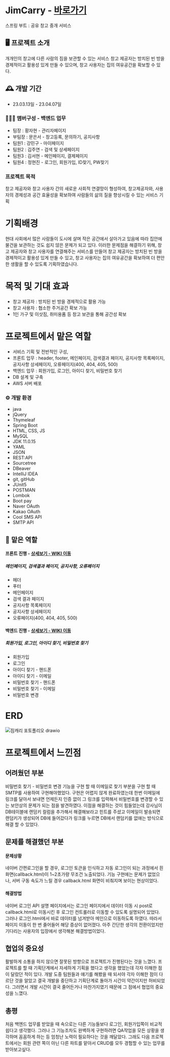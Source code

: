 # JimCarry - <a href="http://www.jimcarry.site">바로가기</a>
스프링 부트 : 공유 창고 중개 서비스

## :desktop_computer: 프로젝트 소개
개개인의 창고에 다른 사람의 짐을 보관할 수 있는 서비스 창고 제공자는 방치된 빈 방을 경제적이고 활용성 있게 만들 수 있으며, 창고 사용자는 집의 여유공간을 확보할 수 있다.
<br>

## :mantelpiece_clock: 개발 기간
* 23.03.13일 - 23.04.07일

### :people_holding_hands: 맴버구성 - 백엔드 업무
 - 팀장  : 황자현 - 관리자페이지
 - 부팀장 : 문은서 - 창고등록, 문의하기, 공지사항
 - 팀원1 : 강민구 - 마이페이지
 - 팀원2 : 김주연 - 검색 및 상세페이지
 - 팀원3 : 김서현 - 메인페이지, 결제페이지
 - 팀원4 : 정현진 - 로그인, 회원가입, ID찾기, PW찾기
 
 ### 프로젝트 목적
 창고 제공자와 창고 사용자 간의 새로운 사회적 연결망이 형성하여, 창고제공자와, 사용자의 경제성과 공간 효율성을 확보하여 사람들의 삶의 질을 향상시킬 수 있는 서비스 기획
 
 # 기획배경
현대 사회에서 많은 사람들이 도시에 살며 작은 공간에서 살아가고 있음에 따라 집안에 물건을 보관하는 것도 쉽지 않은 문제가 되고 있다. 이러한 문제점을 해결하기 위해, 창고 제공자와 창고 사용자를 연결해주는 서비스를 만들어 창고 제공자는 방치된 빈 방을 경제적이고 활용성 있게 만들 수 있고, 창고 사용자는 집의 여유공간을 확보하여 더 편안한 생활을 할 수 있도록 기획하였습니다.

# 목적 및 기대 효과
- 창고 제공자 : 방치된 빈 방을 경제적으로 활용 가능
- 창고 사용자 : 협소한 주거공간 확보 가능
- 1인 가구 및 이삿짐, 취미용품 등 창고 보관을 통해 공간성 확보

# 프로젝트에서 맡은 역할
- 서비스 기획 및 전반적인 구성,
- 프론트 업무 : header, footer, 메인페이지, 검색결과 페이지, 공지사항 목록페이지, 공지사항 상세페이지, 오류페이지(400, 404, 405, 500)
- 백엔드 업무 : 회원가입, 로그인, 아이디 찾기, 비밀번호 찾기
- DB 설계 및 구축
- AWS 서버 배포

### :gear: 개발 환경
- java
- jQuery
- Thymeleaf
- Spring Boot
- HTML, CSS, JS
- MySQL
- JDK 11.0.15
- YAML
- JSON
- REST:API
- Sourcetree
- DBeaver
- IntelliJ IDEA
- git, gitHub
- JUnit5
- POSTMAN
- Lombok
- Boot pay
- Naver OAuth
- Kakao OAuth
- Cool SMS API
- SMTP API

## :pushpin: 맡은 역할

#### 프론트 진행 - <a href="https://github.com/dev-hyunjin/JimCarry/wiki/맡은-기능-소개-(퍼블리싱)" > 상세보기 - WIKI 이동</a>

##### 메인페이지, 검색결과 페이지, 공지사항, 오류페이지
- 헤더
- 푸터
- 메인페이지
- 검색 결과 페이지
- 공지사항 목록페이지
- 공지사항 상세페이지
- 오류페이지(400, 404, 405, 500)


#### 백엔드 진행 - <a href="https://github.com/dev-hyunjin/JimCarry/wiki/맡은-기능-소개-(백엔드)" > 상세보기 - WIKI 이동</a>

##### 회원가입, 로그인, 아이디 찾기, 비밀번호 찾기
- 회원가입
- 로그인
- 아이디 찾기 - 핸드폰
- 아이디 찾기 - 이메일
- 비밀번호 찾기 - 핸드폰
- 비밀번호 찾기 - 이메일
- 비밀번호 변경


# ERD
![짐캐리 포토폴리오 drawio](https://user-images.githubusercontent.com/122762367/233571878-705a5117-3b1e-4b33-aaaa-46514db16b89.png)

# 프로젝트에서 느낀점
## 어려웠던 부분
비밀번호 찾기 - 비밀번호 변경 기능을 구현 할 때 이메일로 찾기 부분을 구현 할 때 SMTP를 사용하여 구현해야했었다. 구현은 어렵지 않게 완료하였는데 한번 이메일에 링크를 달아서 보내면 언제든지 인증 없이 그 링크를 입력해서 비밀번호를 변경할 수 있는 보안상의 문제가 되는 점을 발견하였다. 이점을 해결하는 것이 힘들었는데 강사님이 DB테이블에 랜덤키 컬럼을 추가해서 해결해보라고 힌트를 주셨고 이메일이 발송되면 랜덤키가 생성되어 DB에 들어갔다가 링크를 누르면 DB에서 랜덤키를 없애는 방식으로 해결 할 수 있었다.

## 문제를 해결했던 부분 
#### 문제상황
 네이버 간편로그인을 할 경우, 로그인 토큰을 인식하고 자동 로그인이 되는 과정에서 흰 화면(callback.html)이 1~2초가량 무조건 노출되었다.
 기능 구현에는 문제가 없었으나, 서버 구동 속도가 느릴 경우 callback.html 화면이 비춰지며 보이는 현상이었다.
 
#### 해결방법
 네이버 로그인 API 설명 페이지에서는 로그인 페이지에서 데이터 이동 시 post로 callback.html로 이동시킨 후 로그인 컨트롤러로 이동할 수 있도록 설명되어 있었다. 그러나 로그인.html에서 바로 데이터를 넘겨받아 메인으로 이동하도록 하였다. 따라서 페이지 이동이 한 번 줄어들어 해당 증상이 없어졌다. 아주 간단한 생각의 전환이었지만 기다리는 사용자의 입장에서 생각해본 해결방법이었다.
 
## 협업의 중요성
 활발하게 소통을 하지 않으면 잘못된 방향으로 프로젝트가 진행된다는 것을 느꼈다. 프로젝트를 할 때 기획단계에서 자세하게 기획을 했다고 생각을 했었는데 각자 이해한 점이 달랐던 적이 있다. 개발 도중 팀원들과 얘기를 해봤을 때 되서야 각자 이해한 점이 다르단 것을 알았고 결국 개발을 중단하고 기획단계로 돌아가 시간이 약간이지만 허비되었다. 그러면서 개발 시간이 결국 줄어든거나 마찬가지였기 때문에 그 점에서 협업의 중요성을 느꼈다.

## 총평
 처음 백엔드 업무를 받았을 때 속으로는 다른 기능들보다 로그인, 회원가입쪽이 비교적 쉽다고 생각했다. 그러나 그 기능조차도 완벽하게 구현하려면 QA작업을 모든 상황을 생각하며 꼼꼼하게 하는 등 엄청난 노력이 필요하다는 것을 깨달았다. 그래도 다음 프로젝트에서는 회원 관련 쪽이 아닌 다른 파트를 맡아서 CRUD를 모두 경험할 수 있는 업무를 받아보고싶다.

